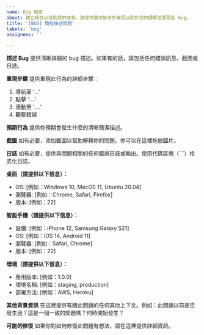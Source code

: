 ```yaml
---
name: Bug 報告
about: 建立報告以協助我們改善。請提供盡可能多的資訊以助於我們理解並重現此 bug。
title: '[BUG] 簡短描述問題'
labels: 'bug'
assignees: ''

---
```


**描述 Bug**
提供清晰詳細的 bug 描述。如果有的話，請包括任何錯誤訊息、截圖或日誌。

**重現步驟**
提供重現此行為的詳細步驟：
1. 導航至 '...'
2. 點擊 '....'
3. 滾動至 '....'
4. 觀察錯誤

**預期行為**
提供你預期會發生什麼的清晰簡潔描述。

**截圖**
如有必要，添加截圖以幫助解釋你的問題。你可以在這裡拖放圖片。

**日誌**
如有必要，提供與問題相關的任何錯誤日誌或輸出。使用代碼區塊（```）格式化日誌。

**桌面（請提供以下信息）：**
 - OS: [例如：Windows 10, MacOS 11, Ubuntu 20.04]
 - 瀏覽器: [例如：Chrome, Safari, Firefox]
 - 版本: [例如：22]

**智能手機（請提供以下信息）：**
 - 設備: [例如：iPhone 12, Samsung Galaxy S21]
 - OS: [例如：iOS 14, Android 11]
 - 瀏覽器: [例如：Safari, Chrome]
 - 版本: [例如：22]

**環境（請提供以下信息）：**
- 應用版本: [例如：1.0.0]
- 環境名稱: [例如：staging, production]
- 部署方法: [例如：AWS, Heroku]

**其他背景資訊**
在這裡提供有關此問題的任何其他上下文。例如：此問題以前是否發生過？這是一個一致的問題嗎？何時開始發生？

**可能的修復**
如果你對如何修復此問題有想法，請在這裡提供詳細資訊。
